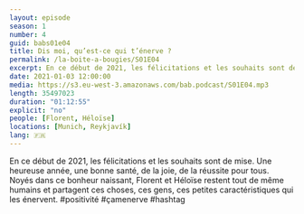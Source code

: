 ```yaml
---
layout: episode
season: 1
number: 4
guid: babs01e04
title: Dis moi, qu’est-ce qui t’énerve ?
permalink: /la-boite-a-bougies/S01E04
excerpt: En ce début de 2021, les félicitations et les souhaits sont de mise. Une heureuse année, une bonne santé, de la joie, de la réussite pour tous. Noyés dans ce bonheur naissant, Florent et Héloïse restent tout de même humains et partagent ces choses, ces gens, ces petites caractéristiques qui les énervent.
date: 2021-01-03 12:00:00
media: https://s3.eu-west-3.amazonaws.com/bab.podcast/S01E04.mp3
length: 35497023
duration: "01:12:55"
explicit: "no"
people: [Florent, Héloïse]
locations: [Munich, Reykjavík]
lang: 🇫🇷
---
```


En ce début de 2021, les félicitations et les souhaits sont de mise. Une heureuse année, une bonne santé, de la joie, de la réussite pour tous. Noyés dans ce bonheur naissant, Florent et Héloïse restent tout de même humains et partagent ces choses, ces gens, ces petites caractéristiques qui les énervent. #positivité #çamenerve #hashtag 